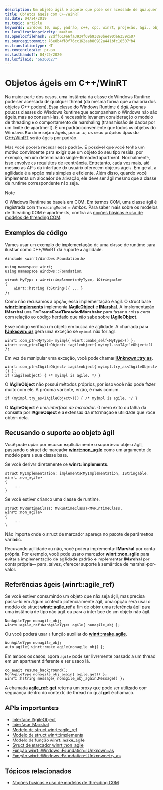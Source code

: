 ```yaml
---
description: Um objeto ágil é aquele que pode ser acessado de qualquer thread. Seus tipos C++/WinRT são ágeis por padrão, mas você pode recusá-los.
title: Objetos ágeis com C++/WinRT
ms.date: 04/24/2019
ms.topic: article
keywords: windows 10, uwp, padrão, c++, cpp, winrt, projeção, ágil, objeto, agilidade, IAgileObject
ms.localizationpriority: medium
ms.openlocfilehash: 82dff619e6fa3934f69b93090bee90de6359ca07
ms.sourcegitcommit: 76e8b4fb3f76cc162aab80982a441bfc18507fb4
ms.translationtype: HT
ms.contentlocale: pt-BR
ms.lasthandoff: 04/29/2020
ms.locfileid: "66360327"
---
```

# <a name="agile-objects-in-cwinrt"></a>Objetos ágeis em C++/WinRT

Na maior parte dos casos, uma instância da classe do Windows Runtime pode ser acessada de qualquer thread (da mesma forma que a maioria dos objetos C++ podem). Essa classe do Windows Runtime é *ágil*. Apenas poucas classes do Windows Runtime que acompanham o Windows não são ágeis, mas ao consumi-las, é necessário levar em consideração o modelo de threading e o comportamento de marshaling (transmissão de dados por um limite de apartment). É um padrão conveniente que todos os objetos do Windows Runtime sejam ágeis, portanto, os seus próprios tipos do [C++/WinRT](/windows/uwp/cpp-and-winrt-apis/intro-to-using-cpp-with-winrt) serão ágeis por padrão.

Mas você poderá recusar esse padrão. É possível que você tenha um motivo convincente para exigir que um objeto do seu tipo resida, por exemplo, em um determinado single-threaded apartment. Normalmente, isso envolve os requisitos de reentrância. Entretanto, cada vez mais, até mesmo as APIs da interface do usuário oferecem objetos ágeis. Em geral, a agilidade é a opção mais simples e eficiente. Além disso, quando você implementa um alocador de ativação, ele deve ser ágil mesmo que a classe de runtime correspondente não seja.

> [!NOTE]
> O Windows Runtime se baseia em COM. Em termos COM, uma classe ágil é registrada com `ThreadingModel` = *Ambos*. Para saber mais sobre os modelos de threading COM e apartments, confira as [noções básicas e uso de modelos de threading COM](/previous-versions/ms809971(v=msdn.10)).

## <a name="code-examples"></a>Exemplos de código

Vamos usar um exemplo de implementação de uma classe de runtime para ilustrar como C++/WinRT dá suporte à agilidade.

```cppwinrt
#include <winrt/Windows.Foundation.h>

using namespace winrt;
using namespace Windows::Foundation;

struct MyType : winrt::implements<MyType, IStringable>
{
    winrt::hstring ToString(){ ... }
};
```

Como não recusamos a opção, essa implementação é ágil. O struct base [**winrt::implements**](/uwp/cpp-ref-for-winrt/implements) implementa [**IAgileObject**](https://docs.microsoft.com/windows/desktop/api/objidl/nn-objidl-iagileobject) e [**IMarshal**](/windows/desktop/api/objidl/nn-objidl-imarshal). A implementação **IMarshal** usa **CoCreateFreeThreadedMarshaler** para fazer a coisa certa com relação ao código herdado que não sabe sobre **IAgileObject**.

Esse código verifica um objeto em busca de agilidade. A chamada para [**IUnknown::as**](/uwp/cpp-ref-for-winrt/windows-foundation-iunknown#iunknownas-function) gera uma exceção se `myimpl` não for ágil.

```cppwinrt
winrt::com_ptr<MyType> myimpl{ winrt::make_self<MyType>() };
winrt::com_ptr<IAgileObject> iagileobject{ myimpl.as<IAgileObject>() };
```

Em vez de manipular uma exceção, você pode chamar [**IUnknown::try_as**](/uwp/cpp-ref-for-winrt/windows-foundation-iunknown#iunknowntry_as-function).

```cppwinrt
winrt::com_ptr<IAgileObject> iagileobject{ myimpl.try_as<IAgileObject>() };
if (iagileobject) { /* myimpl is agile. */ }
```

O **IAgileObject** não possui métodos próprios, por isso você não pode fazer muito com ele. A próxima variante, então, é mais comum.

```cppwinrt
if (myimpl.try_as<IAgileObject>()) { /* myimpl is agile. */ }
```

O **IAgileObject** é uma *interface de marcador*. O mero êxito ou falha da consulta por **IAgileObject** é a extensão da informação e utilidade que você obtém dela.

## <a name="opting-out-of-agile-object-support"></a>Recusando o suporte ao objeto ágil

Você pode optar por recusar explicitamente o suporte ao objeto ágil, passando o struct de marcador [**winrt::non_agile**](/uwp/cpp-ref-for-winrt/non-agile) como um argumento de modelo para a sua classe base.

Se você derivar diretamente de **winrt::implements**.

```cppwinrt
struct MyImplementation: implements<MyImplementation, IStringable, winrt::non_agile>
{
    ...
}
```

Se você estiver criando uma classe de runtime.

```cppwinrt
struct MyRuntimeClass: MyRuntimeClassT<MyRuntimeClass, winrt::non_agile>
{
    ...
}
```

Não importa onde o struct de marcador apareça no pacote de parâmetros variadic.

Recusando agilidade ou não, você poderá implementar **IMarshal** por conta própria. Por exemplo, você pode usar o marcador **winrt::non_agile** para evitar a implementação de agilidade padrão e implementar **IMarshal** por conta própria&mdash; para, talvez, oferecer suporte à semântica de marshal-por-valor.

## <a name="agile-references-winrtagile_ref"></a>Referências ágeis (winrt::agile_ref)

Se você estiver consumindo um objeto que não seja ágil, mas precisa passá-lo em algum contexto potencialmente ágil, uma opção será usar o modelo de struct [**winrt::agile_ref**](/uwp/cpp-ref-for-winrt/agile-ref) a fim de obter uma referência ágil para uma instância de tipo não ágil, ou para a interface de um objeto não ágil.

```cppwinrt
NonAgileType nonagile_obj;
winrt::agile_ref<NonAgileType> agile{ nonagile_obj };
```

Ou você poderá usar a função auxiliar do [**winrt::make_agile**](/uwp/cpp-ref-for-winrt/make-agile).

```cppwinrt
NonAgileType nonagile_obj;
auto agile{ winrt::make_agile(nonagile_obj) };
```

Em ambos os casos, agora `agile` pode ser livremente passado a um thread em um apartment diferente e ser usado lá.

```cppwinrt
co_await resume_background();
NonAgileType nonagile_obj_again{ agile.get() };
winrt::hstring message{ nonagile_obj_again.Message() };
```

A chamada [**agile_ref::get**](/uwp/cpp-ref-for-winrt/agile-ref#agile_refget-function) retorna um proxy que pode ser utilizado com segurança dentro do contexto de thread no qual **get** é chamado.

## <a name="important-apis"></a>APIs importantes

* [Interface IAgileObject](https://docs.microsoft.com/windows/desktop/api/objidl/nn-objidl-iagileobject)
* [Interface IMarshal](/windows/desktop/api/objidl/nn-objidl-imarshal)
* [Modelo de struct winrt::agile_ref](/uwp/cpp-ref-for-winrt/agile-ref)
* [Modelo de struct winrt::implements](/uwp/cpp-ref-for-winrt/implements)
* [Modelo de função winrt::make_agile](/uwp/cpp-ref-for-winrt/make-agile)
* [Struct de marcador winrt::non_agile](/uwp/cpp-ref-for-winrt/non-agile)
* [Função winrt::Windows::Foundation::IUnknown::as](/uwp/cpp-ref-for-winrt/windows-foundation-iunknown#iunknownas-function)
* [Função winrt::Windows::Foundation::IUnknown::try_as](/uwp/cpp-ref-for-winrt/windows-foundation-iunknown#iunknowntry_as-function)

## <a name="related-topics"></a>Tópicos relacionados

* [Noções básicas e uso de modelos de threading COM](/previous-versions/ms809971(v=msdn.10))
